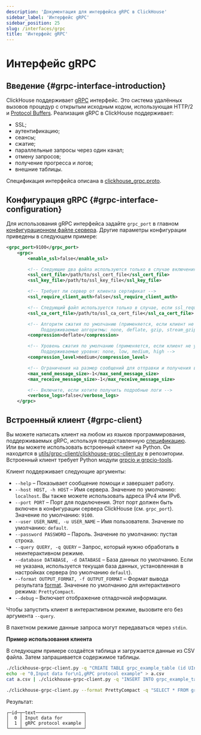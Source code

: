 ```yaml
---
description: 'Документация для интерфейса gRPC в ClickHouse'
sidebar_label: 'Интерфейс gRPC'
sidebar_position: 25
slug: /interfaces/grpc
title: 'Интерфейс gRPC'
---
```



# Интерфейс gRPC

## Введение {#grpc-interface-introduction}

ClickHouse поддерживает [gRPC](https://grpc.io/) интерфейс. Это система удалённых вызовов процедур с открытым исходным кодом, использующая HTTP/2 и [Protocol Buffers](https://en.wikipedia.org/wiki/Protocol_Buffers). Реализация gRPC в ClickHouse поддерживает:

- SSL;
- аутентификацию;
- сеансы;
- сжатие;
- параллельные запросы через один канал;
- отмену запросов;
- получение прогресса и логов;
- внешние таблицы.

Спецификация интерфейса описана в [clickhouse_grpc.proto](https://github.com/ClickHouse/ClickHouse/blob/master/src/Server/grpc_protos/clickhouse_grpc.proto).

## Конфигурация gRPC {#grpc-interface-configuration}

Для использования gRPC интерфейса задайте `grpc_port` в главном [конфигурационном файле сервера](../operations/configuration-files.md). Другие параметры конфигурации приведены в следующем примере:

```xml
<grpc_port>9100</grpc_port>
    <grpc>
        <enable_ssl>false</enable_ssl>

        <!-- Следующие два файла используются только в случае включения SSL -->
        <ssl_cert_file>/path/to/ssl_cert_file</ssl_cert_file>
        <ssl_key_file>/path/to/ssl_key_file</ssl_key_file>

        <!-- Требует ли сервер от клиента сертификат -->
        <ssl_require_client_auth>false</ssl_require_client_auth>

        <!-- Следующий файл используется только в случае, если ssl_require_client_auth=true -->
        <ssl_ca_cert_file>/path/to/ssl_ca_cert_file</ssl_ca_cert_file>

        <!-- Алгоритм сжатия по умолчанию (применяется, если клиент не указывает другой алгоритм, см. result_compression в QueryInfo).
             Поддерживаемые алгоритмы: none, deflate, gzip, stream_gzip -->
        <compression>deflate</compression>

        <!-- Уровень сжатия по умолчанию (применяется, если клиент не указывает другой уровень, см. result_compression в QueryInfo).
             Поддерживаемые уровни: none, low, medium, high -->
        <compression_level>medium</compression_level>

        <!-- Ограничения на размер сообщений для отправки и получения в байтах. -1 означает неограниченный -->
        <max_send_message_size>-1</max_send_message_size>
        <max_receive_message_size>-1</max_receive_message_size>

        <!-- Включите, если хотите получить подробные логи -->
        <verbose_logs>false</verbose_logs>
    </grpc>
```

## Встроенный клиент {#grpc-client}

Вы можете написать клиент на любом из языков программирования, поддерживаемых gRPC, используя предоставленную [спецификацию](https://github.com/ClickHouse/ClickHouse/blob/master/src/Server/grpc_protos/clickhouse_grpc.proto).
Или вы можете использовать встроенный клиент на Python. Он находится в [utils/grpc-client/clickhouse-grpc-client.py](https://github.com/ClickHouse/ClickHouse/blob/master/utils/grpc-client/clickhouse-grpc-client.py) в репозитории. Встроенный клиент требует Python модули [grpcio и grpcio-tools](https://grpc.io/docs/languages/python/quickstart).

Клиент поддерживает следующие аргументы:

- `--help` – Показывает сообщение помощи и завершает работу.
- `--host HOST, -h HOST` – Имя сервера. Значение по умолчанию: `localhost`. Вы также можете использовать адреса IPv4 или IPv6.
- `--port PORT` – Порт для подключения. Этот порт должен быть включен в конфигурации сервера ClickHouse (см. `grpc_port`). Значение по умолчанию: `9100`.
- `--user USER_NAME, -u USER_NAME` – Имя пользователя. Значение по умолчанию: `default`.
- `--password PASSWORD` – Пароль. Значение по умолчанию: пустая строка.
- `--query QUERY, -q QUERY` – Запрос, который нужно обработать в неинтерактивном режиме.
- `--database DATABASE, -d DATABASE` – База данных по умолчанию. Если не указана, используется текущая база данных, установленная в настройках сервера (по умолчанию `default`).
- `--format OUTPUT_FORMAT, -f OUTPUT_FORMAT` – Формат вывода результата [format](formats.md). Значение по умолчанию для интерактивного режима: `PrettyCompact`.
- `--debug` – Включает отображение отладочной информации.

Чтобы запустить клиент в интерактивном режиме, вызовите его без аргумента `--query`.

В пакетном режиме данные запроса могут передаваться через `stdin`.

**Пример использования клиента**

В следующем примере создаётся таблица и загружается данные из CSV файла. Затем запрашивается содержимое таблицы.

```bash
./clickhouse-grpc-client.py -q "CREATE TABLE grpc_example_table (id UInt32, text String) ENGINE = MergeTree() ORDER BY id;"
echo -e "0,Input data for\n1,gRPC protocol example" > a.csv
cat a.csv | ./clickhouse-grpc-client.py -q "INSERT INTO grpc_example_table FORMAT CSV"

./clickhouse-grpc-client.py --format PrettyCompact -q "SELECT * FROM grpc_example_table;"
```

Результат:

```text
┌─id─┬─text──────────────────┐
│  0 │ Input data for        │
│  1 │ gRPC protocol example │
└────┴───────────────────────┘
```
